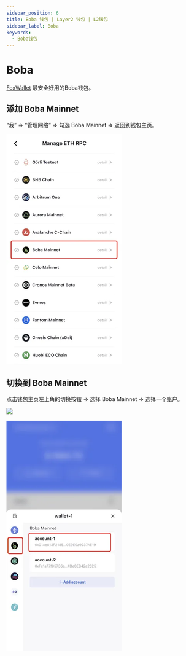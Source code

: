 ```yaml
---
sidebar_position: 6
title: Boba 钱包 | Layer2 钱包 | L2钱包
sidebar_label: Boba
keywords:
  - Boba钱包
---
```


# Boba

[FoxWallet](https://foxwallet.com) 最安全好用的Boba钱包。

## 添加 Boba Mainnet

“我” => “管理网络” => 勾选 Boba Mainnet => 返回到钱包主页。

![](../img/add-boba.webp)

## 切换到 Boba Mainnet

点击钱包主页左上角的切换按钮 => 选择 Boba Mainnet => 选择一个账户。

<img src="/img/docs/switch-entrance.webp" width="320" />

![](../img/switch-boba.webp)